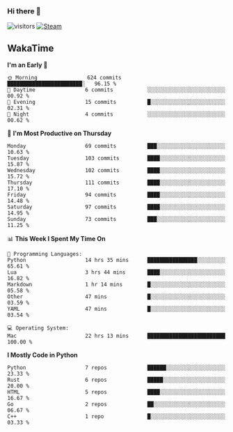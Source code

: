 ### Hi there 👋

![visitors](https://visitor-badge.glitch.me/badge?page_id=zhourunlai)
[![Steam](https://img.shields.io/badge/dynamic/json?url=https%3A%2F%2Fapi.swo.moe%2Fstats%2Fsteamgames%2F76561198285156854&query=count&color=0b1a37&label=Steam&labelColor=134375&logo=steam&suffix=+games&cacheSeconds=3600)](http://steamcommunity.com/profiles/76561198285156854)

## WakaTime
<!--START_SECTION:waka-->
**I'm an Early 🐤** 

```text
🌞 Morning                624 commits         ████████████████████████░   96.15 % 
🌆 Daytime                6 commits           ░░░░░░░░░░░░░░░░░░░░░░░░░   00.92 % 
🌃 Evening                15 commits          █░░░░░░░░░░░░░░░░░░░░░░░░   02.31 % 
🌙 Night                  4 commits           ░░░░░░░░░░░░░░░░░░░░░░░░░   00.62 % 
```
📅 **I'm Most Productive on Thursday** 

```text
Monday                   69 commits          ███░░░░░░░░░░░░░░░░░░░░░░   10.63 % 
Tuesday                  103 commits         ████░░░░░░░░░░░░░░░░░░░░░   15.87 % 
Wednesday                102 commits         ████░░░░░░░░░░░░░░░░░░░░░   15.72 % 
Thursday                 111 commits         ████░░░░░░░░░░░░░░░░░░░░░   17.10 % 
Friday                   94 commits          ████░░░░░░░░░░░░░░░░░░░░░   14.48 % 
Saturday                 97 commits          ████░░░░░░░░░░░░░░░░░░░░░   14.95 % 
Sunday                   73 commits          ███░░░░░░░░░░░░░░░░░░░░░░   11.25 % 
```


📊 **This Week I Spent My Time On** 

```text
💬 Programming Languages: 
Python                   14 hrs 35 mins      ████████████████░░░░░░░░░   65.61 % 
Lua                      3 hrs 44 mins       ████░░░░░░░░░░░░░░░░░░░░░   16.82 % 
Markdown                 1 hr 14 mins        █░░░░░░░░░░░░░░░░░░░░░░░░   05.58 % 
Other                    47 mins             █░░░░░░░░░░░░░░░░░░░░░░░░   03.59 % 
YAML                     47 mins             █░░░░░░░░░░░░░░░░░░░░░░░░   03.54 % 

💻 Operating System: 
Mac                      22 hrs 13 mins      █████████████████████████   100.00 % 
```

**I Mostly Code in Python** 

```text
Python                   7 repos             ██████░░░░░░░░░░░░░░░░░░░   23.33 % 
Rust                     6 repos             █████░░░░░░░░░░░░░░░░░░░░   20.00 % 
HTML                     5 repos             ████░░░░░░░░░░░░░░░░░░░░░   16.67 % 
Go                       2 repos             ██░░░░░░░░░░░░░░░░░░░░░░░   06.67 % 
C++                      1 repo              █░░░░░░░░░░░░░░░░░░░░░░░░   03.33 % 
```




<!--END_SECTION:waka-->
